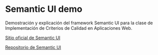 Semantic UI demo
================

Demostración y explicación del framework Semantic UI para la clase de Implementación de Criterios de Calidad en Aplicaciones Web.

[Sitio oficial de Semantic UI](http://example.net/)

[Repositorio de Semantic UI](https://github.com/Semantic-Org/Semantic-UI)
